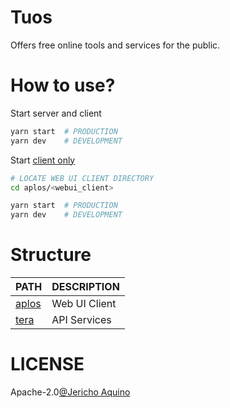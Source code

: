 # Tuos

Offers free online tools and services for the public.

# How to use?

Start server and client
```bash
yarn start  # PRODUCTION
yarn dev    # DEVELOPMENT
```

Start [client only](https://github.com/eru123/tuos/tree/main/aplos)
```bash
# LOCATE WEB UI CLIENT DIRECTORY
cd aplos/<webui_client>

yarn start  # PRODUCTION
yarn dev    # DEVELOPMENT
```

# Structure

| PATH  | DESCRIPTION   |
|-------|---------------|
| [aplos](https://github.com/eru123/tuos/tree/main/aplos) | Web UI Client |
| [tera](https://github.com/eru123/tuos/tree/main/tera)  | API Services  |

# LICENSE
Apache-2.0[@Jericho Aquino](https://github.com/eru123)
